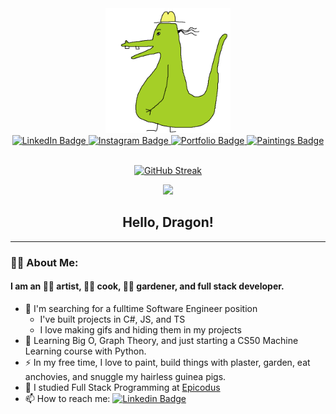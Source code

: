 <div id="header" align="center">
  <img src="./imgs/rangerdanger.gif" width="200px"/>
  <div id="badges">
    <a href="https://www.linkedin.com/in/emma-gerigscott/">
      <img src="https://img.shields.io/badge/LinkedIn-blue?style=for-the-badge&logo=linkedin&logoColor=white" alt="LinkedIn Badge"/>
    </a>
    <a href="https://www.instagram.com/emma.gerigscott/">
      <img src="https://img.shields.io/badge/Instagram-pink?style=for-the-badge&logo=instagram&logoColor=white" alt="Instagram Badge"/>
    </a>
      <a href="http://www.emmalgs.com/">
      <img src="https://img.shields.io/badge/Portfolio-green?style=for-the-badge" alt="Portfolio Badge"/>
    </a>
    <a href="http://www.emmagerigscott.com/">
      <img src="https://img.shields.io/badge/Paintings-yellow?style=for-the-badge" alt="Paintings Badge"/>
    </a>
</div>
<img src="https://komarev.com/ghpvc/?username=emmalgs&style=flat-square&color=blue" alt=""/>
</div>

<div align="center">  
  
[![GitHub Streak](https://streak-stats.demolab.com?user=emmalgs&theme=default&mode=weekly)](https://git.io/streak-stats)
</div>

<div align="center">  
  
![](https://github-readme-stats-sigma-five.vercel.app/api/top-langs/?username=emmalgs&theme=transparent&hide_border=true&include_all_commits=false&count_private=false&layout=compact)

</div>

<div align="center">
<h2>Hello, Dragon!</h2>
</div>

---

### :technologist: About Me:

#### I am an :artist: artist, :cook: cook, :farmer: gardener, and full stack developer.

* :telescope: I'm searching for a fulltime Software Engineer position
  * I've built projects in C#, JS, and TS
  * I love making gifs and hiding them in my projects
* :seedling: Learning Big O, Graph Theory, and just starting a CS50 Machine Learning course with Python.
* :zap: In my free time, I love to paint, build things with plaster, garden, eat anchovies, and snuggle my hairless guinea pigs.
* 📖 I studied Full Stack Programming at [Epicodus](learnhowtoprogram.com)
* :mailbox: How to reach me: [![Linkedin Badge](https://img.shields.io/badge/-LinkedIn-blue?style=flat&logo=Linkedin&logoColor=white)](https://www.linkedin.com/in/emma-gerigscott/)

